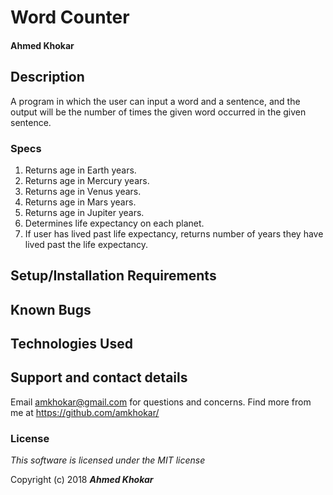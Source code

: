 # Word Counter

#### Ahmed Khokar

## Description

A program in which the user can input a word and a sentence, and the output will be the number of times the given word occurred in the given sentence. 


### Specs
1. Returns age in Earth years.
2. Returns age in Mercury years.
3. Returns age in Venus years.
4. Returns age in Mars years. 
5. Returns age in Jupiter years.
6. Determines life expectancy on each planet. 
7. If user has lived past life expectancy, returns number of years they have lived past the life expectancy. 


## Setup/Installation Requirements



## Known Bugs

## Technologies Used

## Support and contact details

Email amkhokar@gmail.com for questions and concerns.
Find more from me at https://github.com/amkhokar/

### License

*This software is licensed under the MIT license*

Copyright (c) 2018 **_Ahmed Khokar_**